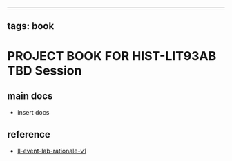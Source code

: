
---
tags: book
---

PROJECT BOOK FOR HIST-LIT93AB TBD Session
===

main docs
---

- insert docs

reference
---

- [ll-event-lab-rationale-v1](/AunryFEcRm6SG8qAbHAyIw)

